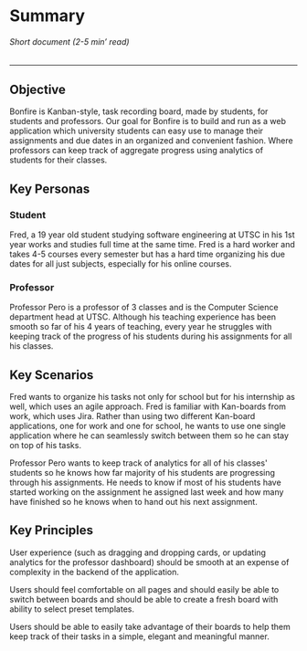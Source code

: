 
# Summary
###### *Short document (2-5 min’ read)*
<hr>

## Objective

Bonfire is Kanban-style, task recording board, made by students, for students and professors. Our goal for Bonfire is to build and run as a web application which university students can easy use to manage their assignments and due dates in an organized and convenient fashion. Where professors can keep track of aggregate progress using analytics of students for their classes.

## Key Personas

### Student

Fred, a 19 year old student studying software engineering at UTSC in his 1st year works and studies full time at the same time. Fred is a hard worker and takes 4-5 courses every semester but has a hard time organizing his due dates for all just subjects, especially for his online courses.


### Professor

Professor Pero is a professor of 3 classes and is the Computer Science department head at UTSC. Although his teaching experience has been smooth so far of his 4 years of teaching, every year he struggles with keeping track of the progress of his students during his assignments for all his classes.

## Key Scenarios

Fred wants to organize his tasks not only for school but for his internship as well, which uses an agile approach. Fred is familiar with Kan-boards from work, which uses Jira. Rather than using two different Kan-board applications, one for work and one for school, he wants to use one single application where he can seamlessly switch between them so he can stay on top of his tasks.

Professor Pero wants to keep track of analytics for all of his classes' students so he knows how far majority of his students are progressing through his assignments. He needs to know if most of his students have started working on the assignment he assigned last week and how many have finished so he knows when to hand out his next assignment.

## Key Principles

User experience (such as dragging and dropping cards, or updating analytics for the professor dashboard) should be smooth at an expense of complexity in the backend of the application.

Users should feel comfortable on all pages and should easily be able to switch between boards and should be able to create a fresh board with ability to select preset templates.

Users should be able to easily take advantage of their boards to help them keep track of their tasks in a simple, elegant and meaningful manner.
